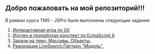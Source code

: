 ## Добро пожаловать на мой репозиторий!!!

В рамках курса TMS - JSPro были выполнены следующие задания:
1. [Интерактивная игра по Git](https://learngitbranching.js.org)
2. [Изучен и проработан конспект по EcmaScript 6](http://radioprog.ru/post/81)
3. [Задачи на тему: Массивы. Объекты.](https://losk773.github.io/JSPro/lesson4/)
3. [Реализация LiveSearch.Паттерн "Модуль".](https://losk773.github.io/JSPro/livesearch/)
